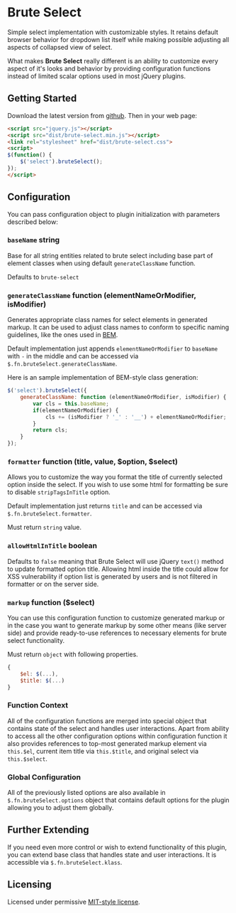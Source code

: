 # Brute Select

Simple select implementation with customizable styles. It retains default browser behavior for dropdown list itself while making possible adjusting all aspects of collapsed view of select.

What makes **Brute Select** really different is an ability to customize every aspect of it's looks and behavior by providing configuration functions instead of limited scalar options used in most jQuery plugins.

## Getting Started

Download the latest version from [github][github]. Then in your web page:

[github]:https://github.com/grassator/jquery-brute-select/archive/master.zip

```html
<script src="jquery.js"></script>
<script src="dist/brute-select.min.js"></script>
<link rel="stylesheet" href="dist/brute-select.css">
<script>
$(function() {
	$('select').bruteSelect();
});
</script>
```

## Configuration

You can pass configuration object to plugin initialization with parameters described below:

### `baseName` string

Base for all string entities related to brute select including base part of element classes when using default `generateClassName` function.

Defaults to `brute-select`

### `generateClassName` function (elementNameOrModifier, isModifier)

Generates appropriate class names for select elements in generated markup. It can be used to adjust class names to conform to specific naming guidelines, like the ones used in [BEM](http://bem.info/). 

Default implementation just appends `elementNameOrModifier` to `baseName` with `-` in the middle and can be accessed via `$.fn.bruteSelect.generateClassName`.

Here is an sample implementation of BEM-style class generation:

```js
$('select').bruteSelect({
	generateClassName: function (elementNameOrModifier, isModifier) {
		var cls = this.baseName;
		if(elementNameOrModifier) {
			cls += (isModifier ? '_' : '__') + elementNameOrModifier;
		}
		return cls;
	}
});
```

### `formatter` function (title, value, $option, $select)

Allows you to customize the way you format the title of currently selected option inside the select. If you wish to use some html for formatting be sure to disable `stripTagsInTitle` option.

Default implementation just returns `title` and can be accessed via `$.fn.bruteSelect.formatter`.

Must return `string` value.

### `allowHtmlInTitle` boolean

Defaults to `false` meaning that Brute Select will use jQuery `text()` method to update formatted option title. Allowing html inside the title could allow for XSS vulnerability if option list is generated by users and is not filtered in formatter or on the server side. 

### `markup` function ($select)

You can use this configuration function to customize generated markup or in the case you want to generate markup by some other means (like server side) and provide ready-to-use references to necessary elements for brute select functionality.

Must return `object` with following properties.

```js
{
	$el: $(...),
	$title: $(...)
}
```

### Function Context

All of the configuration functions are merged into special object that contains state of the select and handles user interactions. Apart from ability to access all the other configuration options within configuration function it also provides references to top-most generated markup element via `this.$el`, current item title via `this.$title`, and original select via `this.$select`.

### Global Configuration 

All of the previously listed options are also available in `$.fn.bruteSelect.options` object that contains default options for the plugin allowing you to adjust them globally.

## Further Extending

If you need even more control or wish to extend functionality of this plugin, you can extend base class that handles state and user interactions. It is accessible via `$.fn.bruteSelect.klass`.

## Licensing

Licensed under permissive [MIT-style license](https://github.com/grassator/jquery-brute-select/blob/master/LICENSE-MIT).
